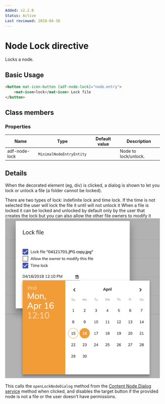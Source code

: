 ```yaml
---
Added: v2.2.0
Status: Active
Last reviewed: 2018-04-10
---
```


# Node Lock directive

Locks a node.

## Basic Usage

```html
<button mat-icon-button [adf-node-lock]="node.entry">
    <mat-icon>lock</mat-icon> Lock file
</button>
```

## Class members

### Properties

| Name | Type | Default value | Description |
| -- | -- | -- | -- |
| adf-node-lock | `MinimalNodeEntryEntity` |  | Node to lock/unlock. |

## Details

When the decorated element (eg, div) is clicked, a dialog is shown to let you lock
or unlock a file (a folder cannot be locked).

There are two types of lock: indefinite lock and time lock.
If the time is not selected the user will lock the file it until will not unlock it
When a file is locked it can be locked and unlocked by default only by the user that creates the lock but you can also allow the other file owners to modify it 
![adf-lock](../docassets/images/lock-directive.png)

This calls the `openLockNodeDialog` method from the
[Content Node Dialog service](content-node-dialog.service.md) method when clicked,
and disables the target button if the provided node is not a file or the user doesn't
have permissions.
